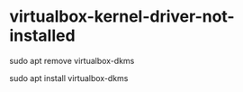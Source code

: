 # virtualbox-kernel-driver-not-installed

sudo apt remove virtualbox-dkms


sudo apt install virtualbox-dkms
